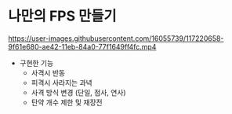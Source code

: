 # 나만의 FPS 만들기
https://user-images.githubusercontent.com/16055739/117220658-9f61e680-ae42-11eb-84a0-77f1649ff4fc.mp4

+ 구현한 기능
  + 사격시 반동
  + 피격시 사라지는 과녁
  + 사격 방식 변경 (단일, 점사, 연사)
  + 탄약 개수 제한 및 재장전

